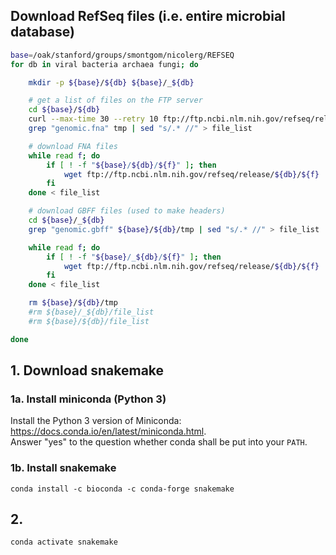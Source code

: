## Download RefSeq files (i.e. entire microbial database)
```bash
base=/oak/stanford/groups/smontgom/nicolerg/REFSEQ
for db in viral bacteria archaea fungi; do 

	mkdir -p ${base}/${db} ${base}/_${db}

	# get a list of files on the FTP server 
	cd ${base}/${db}
	curl --max-time 30 --retry 10 ftp://ftp.ncbi.nlm.nih.gov/refseq/release/${db}/ > tmp
	grep "genomic.fna" tmp | sed "s/.* //" > file_list

	# download FNA files 
	while read f; do
		if [ ! -f "${base}/${db}/${f}" ]; then 
			wget ftp://ftp.ncbi.nlm.nih.gov/refseq/release/${db}/${f}
		fi
	done < file_list

	# download GBFF files (used to make headers)
	cd ${base}/_${db}
	grep "genomic.gbff" ${base}/${db}/tmp | sed "s/.* //" > file_list

	while read f; do
		if [ ! -f "${base}/_${db}/${f}" ]; then 
			wget ftp://ftp.ncbi.nlm.nih.gov/refseq/release/${db}/${f}
		fi
	done < file_list

	rm ${base}/${db}/tmp
	#rm ${base}/_${db}/file_list
	#rm ${base}/${db}/file_list

done 
```

## 1. Download snakemake 
### 1a. Install miniconda (Python 3)
Install the Python 3 version of Miniconda: https://docs.conda.io/en/latest/miniconda.html.  
Answer "yes" to the question whether conda shall be put into your `PATH`.
### 1b. Install snakemake 
```{bash}
conda install -c bioconda -c conda-forge snakemake
```

## 2. 
```{bash}
conda activate snakemake
```
